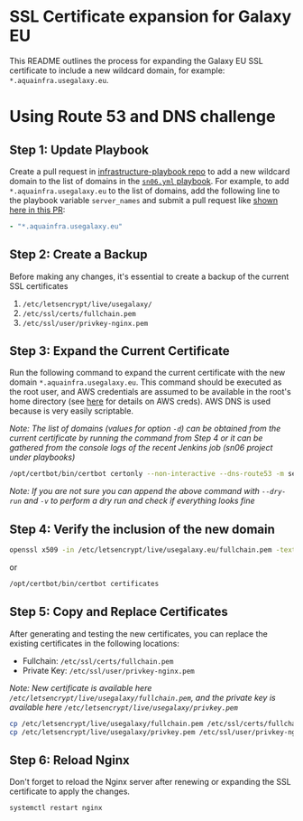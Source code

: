 # SSL Certificate expansion for Galaxy EU

This README outlines the process for expanding the Galaxy EU SSL certificate to include a new wildcard domain, for example: `*.aquainfra.usegalaxy.eu`.

# Using Route 53 and DNS challenge

## Step 1: Update Playbook

Create a pull request in [infrastructure-playbook repo](https://github.com/usegalaxy-eu/infrastructure-playbook) to add a new wildcard domain to the list of domains in the [`sn06.yml` playbook](https://github.com/usegalaxy-eu/infrastructure-playbook/blob/master/sn06.yml#L34C5-L34C17). For example, to add `*.aquainfra.usegalaxy.eu` to the list of domains, add the following line to the playbook variable `server_names` and submit a pull request like [shown here in this PR](https://github.com/usegalaxy-eu/infrastructure-playbook/pull/916):

```yaml
- "*.aquainfra.usegalaxy.eu"
```

## Step 2: Create a Backup

Before making any changes, it's essential to create a backup of the current SSL certificates

1. `/etc/letsencrypt/live/usegalaxy/`
2. `/etc/ssl/certs/fullchain.pem`
3. `/etc/ssl/user/privkey-nginx.pem`

## Step 3: Expand the Current Certificate

Run the following command to expand the current certificate with the new domain `*.aquainfra.usegalaxy.eu`. This command should be executed as the root user, and AWS credentials are assumed to be available in the root's home directory (see [here](https://certbot-dns-route53.readthedocs.io/en/stable/) for details on AWS creds). AWS DNS is used because is very easily scriptable.

_Note: The list of domains (values for option `-d`) can be obtained from the current certificate by running the command from Step 4 or it can be gathered from the console logs of the recent Jenkins job (sn06 project under playbooks)_

```bash
/opt/certbot/bin/certbot certonly --non-interactive --dns-route53 -m security@usegalaxy.eu --agree-tos -d usegalaxy.eu,*.usegalaxy.eu,galaxyproject.eu,*.galaxyproject.eu,*.interactivetoolentrypoint.interactivetool.usegalaxy.eu,*.interactivetoolentrypoint.interactivetool.live.usegalaxy.eu,*.interactivetoolentrypoint.interactivetool.test.usegalaxy.eu,*.aquainfra.usegalaxy.eu --expand
```

_Note: If you are not sure you can append the above command with `--dry-run` and `-v` to perform a dry run and check if everything looks fine_

## Step 4: Verify the inclusion of the new domain

```bash
openssl x509 -in /etc/letsencrypt/live/usegalaxy.eu/fullchain.pem -text -noout | grep DNS
```

or

```bash
/opt/certbot/bin/certbot certificates
```

## Step 5: Copy and Replace Certificates

After generating and testing the new certificates, you can replace the existing certificates in the following locations:

- Fullchain: `/etc/ssl/certs/fullchain.pem`
- Private Key: `/etc/ssl/user/privkey-nginx.pem`

_Note: New certificate is available here `/etc/letsencrypt/live/usegalaxy/fullchain.pem`, and the private key is available here `/etc/letsencrypt/live/usegalaxy/privkey.pem`_

```bash
cp /etc/letsencrypt/live/usegalaxy/fullchain.pem /etc/ssl/certs/fullchain.pem
cp /etc/letsencrypt/live/usegalaxy/privkey.pem /etc/ssl/user/privkey-nginx.pem
```

## Step 6: Reload Nginx

Don't forget to reload the Nginx server after renewing or expanding the SSL certificate to apply the changes.

```bash
systemctl restart nginx
```
